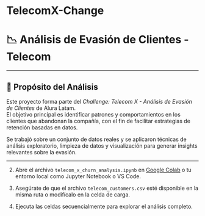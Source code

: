 # TelecomX-Change

# 📉 Análisis de Evasión de Clientes - Telecom 
---

## 🎯 Propósito del Análisis

Este proyecto forma parte del *Challenge: Telecom X - Análisis de Evasión de Clientes* de Alura Latam.  
El objetivo principal es identificar patrones y comportamientos en los clientes que abandonan la compañía, con el fin de facilitar estrategias de retención basadas en datos.

Se trabajó sobre un conjunto de datos reales y se aplicaron técnicas de análisis exploratorio, limpieza de datos y visualización para generar insights relevantes sobre la evasión.

---


2. Abre el archivo `telecom_x_churn_analysis.ipynb` en [Google Colab](https://colab.research.google.com/) o tu entorno local como Jupyter Notebook o VS Code.

3. Asegúrate de que el archivo `telecom_customers.csv` esté disponible en la misma ruta o modifícalo en la celda de carga.

4. Ejecuta las celdas secuencialmente para explorar el análisis completo.

